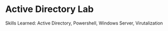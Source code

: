 # Active Directory Lab
Skills Learned: Active Directory, Powershell, Windows Server, Virutalization

